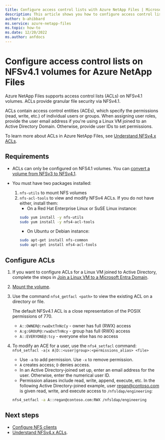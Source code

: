 ```yaml
---
title: Configure access control lists with Azure NetApp Files | Microsoft Docs
description: This article shows you how to configure access control lists (ACLs) on NFSv4.1 with Azure NetApp Files.
author: b-ahibbard
ms.service: azure-netapp-files
ms.topic: how-to
ms.date: 12/20/2022
ms.author: anfdocs
---
```

# Configure access control lists on NFSv4.1 volumes for Azure NetApp Files

Azure NetApp Files supports access control lists (ACLs) on NFSv4.1 volumes. ACLs provide granular file security via NFSv4.1.

ACLs contain access control entities (ACEs), which specify the permissions (read, write, etc.) of individual users or groups. When assigning user roles, provide the user email address if you're using a Linux VM joined to an Active Directory Domain. Otherwise, provide user IDs to set permissions. 

To learn more about ACLs in Azure NetApp Files, see [Understand NFSv4.x ACLs](nfs-access-control-lists.md).

## Requirements

- ACLs can only be configured on NFS4.1 volumes. You can [convert a volume from NFSv3 to NFSv4.1](convert-nfsv3-nfsv41.md).

- You must have two packages installed:
    1.  `nfs-utils` to mount NFS volumes 
    1. `nfs-acl-tools` to view and modify NFSv4 ACLs. 
    If you do not have either, install them:
        - On a Red Hat Enterprise Linux or SuSE Linux instance:
        ```bash
        sudo yum install -y nfs-utils
        sudo yum install -y nfs4-acl-tools
        ```
        - On Ubuntu or Debian instance:
        ```bash
        sudo apt-get install nfs-common
        sudo apt-get install nfs4-acl-tools
        ```

## Configure ACLs

1. If you want to configure ACLs for a Linux VM joined to Active Directory, complete the steps in [Join a Linux VM to a Microsoft Entra Domain](join-active-directory-domain.md).

1. [Mount the volume](azure-netapp-files-mount-unmount-volumes-for-virtual-machines.md).

1. Use the command `nfs4_getfacl <path>` to view the existing ACL on a directory or file.
    
    The default NFSv4.1 ACL is a close representation of the POSIX permissions of 770.
    - `A::OWNER@:rwaDxtTnNcCy` - owner has full (RWX) access
    - `A:g:GROUP@:rwaDxtTnNcy` - group has full (RWX) access
    - `A::EVERYONE@:tcy` - everyone else has no access

1. To modify an ACE for a user, use the `nfs4_setfacl` command: `nfs4_setfacl -a|x A|D::<user|group>:<permissions_alias> <file>`
    - Use `-a` to add permission. Use `-x` to remove permission.
    - `A` creates access; `D` denies access.
    - In an Active Directory-joined set up, enter an email address for the user. Otherwise, enter the numerical user ID.
    - Permission aliases include read, write, append, execute, etc.
    In the following Active Directory-joined example, user regan@contoso.com is given read, write, and execute access to `/nfsldap/engineering`:
    ```bash
    nfs4_setfacl -a A::regan@contoso.com:RWX /nfsldap/engineering
    ```

## Next steps

* [Configure NFS clients](configure-nfs-clients.md)
* [Understand NFSv4.x ACLs](nfs-access-control-lists.md).
